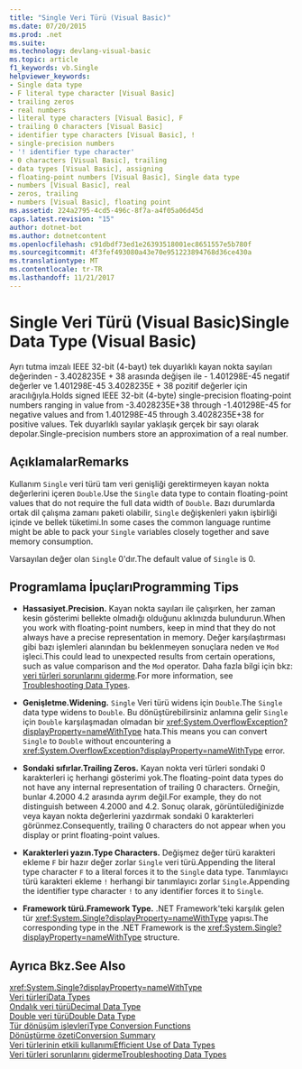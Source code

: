 ```yaml
---
title: "Single Veri Türü (Visual Basic)"
ms.date: 07/20/2015
ms.prod: .net
ms.suite: 
ms.technology: devlang-visual-basic
ms.topic: article
f1_keywords: vb.Single
helpviewer_keywords:
- Single data type
- F literal type character [Visual Basic]
- trailing zeros
- real numbers
- literal type characters [Visual Basic], F
- trailing 0 characters [Visual Basic]
- identifier type characters [Visual Basic], !
- single-precision numbers
- '! identifier type character'
- 0 characters [Visual Basic], trailing
- data types [Visual Basic], assigning
- floating-point numbers [Visual Basic], Single data type
- numbers [Visual Basic], real
- zeros, trailing
- numbers [Visual Basic], floating point
ms.assetid: 224a2795-4cd5-496c-8f7a-a4f05a06d45d
caps.latest.revision: "15"
author: dotnet-bot
ms.author: dotnetcontent
ms.openlocfilehash: c91dbdf73ed1e26393518001ec8651557e5b780f
ms.sourcegitcommit: 4f3fef493080a43e70e951223894768d36ce430a
ms.translationtype: MT
ms.contentlocale: tr-TR
ms.lasthandoff: 11/21/2017
---
```

# <a name="single-data-type-visual-basic"></a><span data-ttu-id="827c7-102">Single Veri Türü (Visual Basic)</span><span class="sxs-lookup"><span data-stu-id="827c7-102">Single Data Type (Visual Basic)</span></span>
<span data-ttu-id="827c7-103">Ayrı tutma imzalı IEEE 32-bit (4-bayt) tek duyarlıklı kayan nokta sayıları değerinden - 3.4028235E + 38 arasında değişen ile - 1.401298E-45 negatif değerler ve 1.401298E-45 3.4028235E + 38 pozitif değerler için aracılığıyla.</span><span class="sxs-lookup"><span data-stu-id="827c7-103">Holds signed IEEE 32-bit (4-byte) single-precision floating-point numbers ranging in value from -3.4028235E+38 through -1.401298E-45 for negative values and from 1.401298E-45 through 3.4028235E+38 for positive values.</span></span> <span data-ttu-id="827c7-104">Tek duyarlıklı sayılar yaklaşık gerçek bir sayı olarak depolar.</span><span class="sxs-lookup"><span data-stu-id="827c7-104">Single-precision numbers store an approximation of a real number.</span></span>  
  
## <a name="remarks"></a><span data-ttu-id="827c7-105">Açıklamalar</span><span class="sxs-lookup"><span data-stu-id="827c7-105">Remarks</span></span>  
 <span data-ttu-id="827c7-106">Kullanım `Single` veri türü tam veri genişliği gerektirmeyen kayan nokta değerlerini içeren `Double`.</span><span class="sxs-lookup"><span data-stu-id="827c7-106">Use the `Single` data type to contain floating-point values that do not require the full data width of `Double`.</span></span> <span data-ttu-id="827c7-107">Bazı durumlarda ortak dil çalışma zamanı paketi olabilir, `Single` değişkenleri yakın işbirliği içinde ve bellek tüketimi.</span><span class="sxs-lookup"><span data-stu-id="827c7-107">In some cases the common language runtime might be able to pack your `Single` variables closely together and save memory consumption.</span></span>  
  
 <span data-ttu-id="827c7-108">Varsayılan değer olan `Single` 0'dır.</span><span class="sxs-lookup"><span data-stu-id="827c7-108">The default value of `Single` is 0.</span></span>  
  
## <a name="programming-tips"></a><span data-ttu-id="827c7-109">Programlama İpuçları</span><span class="sxs-lookup"><span data-stu-id="827c7-109">Programming Tips</span></span>  
  
-   <span data-ttu-id="827c7-110">**Hassasiyet.**</span><span class="sxs-lookup"><span data-stu-id="827c7-110">**Precision.**</span></span> <span data-ttu-id="827c7-111">Kayan nokta sayıları ile çalışırken, her zaman kesin gösterimi bellekte olmadığı olduğunu aklınızda bulundurun.</span><span class="sxs-lookup"><span data-stu-id="827c7-111">When you work with floating-point numbers, keep in mind that they do not always have a precise representation in memory.</span></span> <span data-ttu-id="827c7-112">Değer karşılaştırması gibi bazı işlemleri alanından bu beklenmeyen sonuçlara neden ve `Mod` işleci.</span><span class="sxs-lookup"><span data-stu-id="827c7-112">This could lead to unexpected results from certain operations, such as value comparison and the `Mod` operator.</span></span> <span data-ttu-id="827c7-113">Daha fazla bilgi için bkz: [veri türleri sorunlarını giderme](../../../visual-basic/programming-guide/language-features/data-types/troubleshooting-data-types.md).</span><span class="sxs-lookup"><span data-stu-id="827c7-113">For more information, see [Troubleshooting Data Types](../../../visual-basic/programming-guide/language-features/data-types/troubleshooting-data-types.md).</span></span>  
  
-   <span data-ttu-id="827c7-114">**Genişletme.**</span><span class="sxs-lookup"><span data-stu-id="827c7-114">**Widening.**</span></span> <span data-ttu-id="827c7-115">`Single` Veri türü widens için `Double`.</span><span class="sxs-lookup"><span data-stu-id="827c7-115">The `Single` data type widens to `Double`.</span></span> <span data-ttu-id="827c7-116">Bu dönüştürebilirsiniz anlamına gelir `Single` için `Double` karşılaşmadan olmadan bir <xref:System.OverflowException?displayProperty=nameWithType> hata.</span><span class="sxs-lookup"><span data-stu-id="827c7-116">This means you can convert `Single` to `Double` without encountering a <xref:System.OverflowException?displayProperty=nameWithType> error.</span></span>  
  
-   <span data-ttu-id="827c7-117">**Sondaki sıfırlar.**</span><span class="sxs-lookup"><span data-stu-id="827c7-117">**Trailing Zeros.**</span></span> <span data-ttu-id="827c7-118">Kayan nokta veri türleri sondaki 0 karakterleri iç herhangi gösterimi yok.</span><span class="sxs-lookup"><span data-stu-id="827c7-118">The floating-point data types do not have any internal representation of trailing 0 characters.</span></span> <span data-ttu-id="827c7-119">Örneğin, bunlar 4.2000 4.2 arasında ayrım değil.</span><span class="sxs-lookup"><span data-stu-id="827c7-119">For example, they do not distinguish between 4.2000 and 4.2.</span></span> <span data-ttu-id="827c7-120">Sonuç olarak, görüntülediğinizde veya kayan nokta değerlerini yazdırmak sondaki 0 karakterleri görünmez.</span><span class="sxs-lookup"><span data-stu-id="827c7-120">Consequently, trailing 0 characters do not appear when you display or print floating-point values.</span></span>  
  
-   <span data-ttu-id="827c7-121">**Karakterleri yazın.**</span><span class="sxs-lookup"><span data-stu-id="827c7-121">**Type Characters.**</span></span> <span data-ttu-id="827c7-122">Değişmez değer türü karakteri ekleme `F` bir hazır değer zorlar `Single` veri türü.</span><span class="sxs-lookup"><span data-stu-id="827c7-122">Appending the literal type character `F` to a literal forces it to the `Single` data type.</span></span> <span data-ttu-id="827c7-123">Tanımlayıcı türü karakteri ekleme `!` herhangi bir tanımlayıcı zorlar `Single`.</span><span class="sxs-lookup"><span data-stu-id="827c7-123">Appending the identifier type character `!` to any identifier forces it to `Single`.</span></span>  
  
-   <span data-ttu-id="827c7-124">**Framework türü.**</span><span class="sxs-lookup"><span data-stu-id="827c7-124">**Framework Type.**</span></span> <span data-ttu-id="827c7-125">.NET Framework'teki karşılık gelen tür <xref:System.Single?displayProperty=nameWithType> yapısı.</span><span class="sxs-lookup"><span data-stu-id="827c7-125">The corresponding type in the .NET Framework is the <xref:System.Single?displayProperty=nameWithType> structure.</span></span>  
  
## <a name="see-also"></a><span data-ttu-id="827c7-126">Ayrıca Bkz.</span><span class="sxs-lookup"><span data-stu-id="827c7-126">See Also</span></span>  
 <xref:System.Single?displayProperty=nameWithType>  
 [<span data-ttu-id="827c7-127">Veri türleri</span><span class="sxs-lookup"><span data-stu-id="827c7-127">Data Types</span></span>](../../../visual-basic/language-reference/data-types/data-type-summary.md)  
 [<span data-ttu-id="827c7-128">Ondalık veri türü</span><span class="sxs-lookup"><span data-stu-id="827c7-128">Decimal Data Type</span></span>](../../../visual-basic/language-reference/data-types/decimal-data-type.md)  
 [<span data-ttu-id="827c7-129">Double veri türü</span><span class="sxs-lookup"><span data-stu-id="827c7-129">Double Data Type</span></span>](../../../visual-basic/language-reference/data-types/double-data-type.md)  
 [<span data-ttu-id="827c7-130">Tür dönüşüm işlevleri</span><span class="sxs-lookup"><span data-stu-id="827c7-130">Type Conversion Functions</span></span>](../../../visual-basic/language-reference/functions/type-conversion-functions.md)  
 [<span data-ttu-id="827c7-131">Dönüştürme özeti</span><span class="sxs-lookup"><span data-stu-id="827c7-131">Conversion Summary</span></span>](../../../visual-basic/language-reference/keywords/conversion-summary.md)  
 [<span data-ttu-id="827c7-132">Veri türlerinin etkili kullanımı</span><span class="sxs-lookup"><span data-stu-id="827c7-132">Efficient Use of Data Types</span></span>](../../../visual-basic/programming-guide/language-features/data-types/efficient-use-of-data-types.md)  
 [<span data-ttu-id="827c7-133">Veri türleri sorunlarını giderme</span><span class="sxs-lookup"><span data-stu-id="827c7-133">Troubleshooting Data Types</span></span>](../../../visual-basic/programming-guide/language-features/data-types/troubleshooting-data-types.md)
